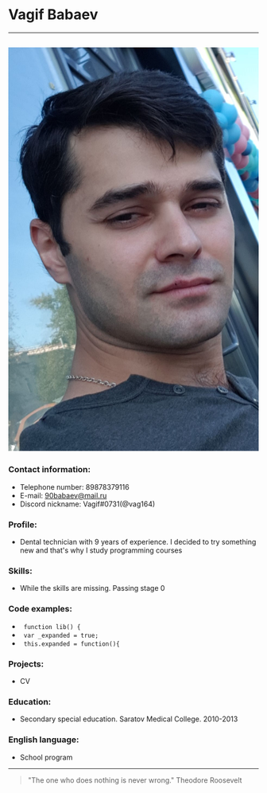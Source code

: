# Vagif Babaev
----
![photo](IMG-20190907-WA0001.jpeg)
----
### Contact information:
* Telephone number: 89878379116
* E-mail: 90babaev@mail.ru
* Discord nickname: Vagif#0731(@vag164)
### Profile:
* Dental technician with 9 years of experience. I decided to try something new and that's why I study programming courses
### Skills:
* While the skills are missing. Passing stage 0
### Code examples:
* ` function lib() {`
* ` var _expanded = true;`
* ` this.expanded = function(){`
### Projects:
* CV
### Education: 
* Secondary special education. Saratov Medical College. 2010-2013
### English language:
* School program
----
>"The one who does nothing is never wrong." Theodore Roosevelt
